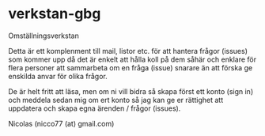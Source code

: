 verkstan-gbg
============

Omställningsverkstan


Detta är ett komplenment till mail, listor etc. för att hantera frågor (issues) som kommer upp då det är enkelt att hålla koll på dem såhär och enklare för flera personer att sammarbeta om en fråga (issue) snarare än att förska ge enskilda anvar för olika frågor.

De är helt fritt att läsa, men om ni vill bidra så skapa först ett konto (sign in) och meddela sedan mig om ert konto så jag kan ge er rättighet att uppdatera och skapa egna ärenden / frågor (issues).

Nicolas (nicco77 (at) gmail.com)
